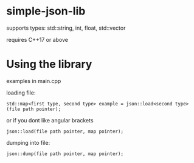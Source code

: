 # simple-json-lib

supports types: std::string, int, float, std::vector

requires C++17 or above

# Using the library
examples in main.cpp

loading file:

```std::map<first type, second type> example = json::load<second type>(file path pointer);```

or if you dont like angular brackets

```json::load(file path pointer, map pointer);```


dumping into file:

```json::dump(file path pointer, map pointer);```
